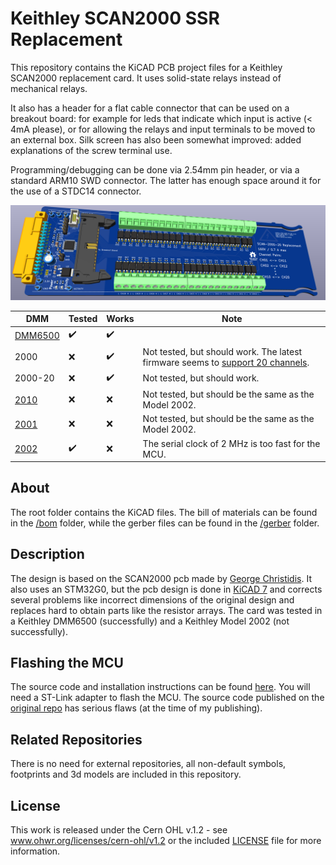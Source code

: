 Keithley SCAN2000 SSR Replacement
===================

This repository contains the KiCAD PCB project files for a Keithley SCAN2000 replacement card. It uses solid-state relays instead of mechanical relays.

It also has a header for a flat cable connector that can be used on a breakout board:
for example for leds that indicate which input is active (< 4mA please), or for allowing the relays and input terminals to be moved to an external box.
Silk screen has also been somewhat improved: added explanations of the screw terminal use.

Programming/debugging can be done via 2.54mm pin header, or via a standard ARM10 SWD connector. The latter has enough space around it for the use of a STDC14 connector.

![Keithley SCAN2000 board](images/pcb.png)

|DMM|Tested|Works|Note|
|--|--|--|--|
|[DMM6500](https://www.tek.com/en/products/keithley/digital-multimeter/dmm6500)|:heavy_check_mark:|:heavy_check_mark:||
|2000|:x:|:heavy_check_mark:|Not tested, but should work. The latest firmware seems to [support 20 channels](https://www.eevblog.com/forum/circuit-studio/example-project-20-channel-solid-state-scan-card-for-k2000-dmm/msg3101128/#msg3101128).|
|2000-20|:x:|:heavy_check_mark:|Not tested, but should work.|
|[2010](https://www.tek.com/en/products/keithley/digital-multimeter/2010-series)|:x:|:x:|Not tested, but should be the same as the Model 2002.|
|[2001](https://www.tek.com/en/products/keithley/digital-multimeter/2001-series)|:x:|:x:|Not tested, but should be the same as the Model 2002.|
|[2002](https://www.tek.com/en/products/keithley/digital-multimeter/2002-series)|:heavy_check_mark:|:x:|The serial clock of 2 MHz is too fast for the MCU.|

About
-----
The root folder contains the KiCAD files. The bill of materials can be found in the [/bom](bom/) folder, while the gerber files can be found in the [/gerber](gerber/) folder.

Description
-------------------
The design is based on the SCAN2000 pcb made by [George Christidis](https://github.com/macgeorge/SCAN2000STM32). It also uses an STM32G0, but the pcb design is done in [KiCAD 7](https://www.kicad.org/) and corrects several problems like incorrect dimensions of the original design and replaces hard to obtain parts like the resistor arrays. The card was tested in a Keithley DMM6500 (successfully) and a Keithley Model 2002 (not successfully).

Flashing the MCU
-------------------
The source code and installation instructions can be found [here](https://github.com/hb020/SCAN2000_Firmware). You will need a ST-Link adapter to flash the MCU.
The source code published on the [original repo](https://github.com/PatrickBaus/SCAN2000_Firmware) has serious flaws (at the time of my publishing).

Related Repositories
--------------------

There is no need for external repositories, all non-default symbols, footprints and 3d models are included in this repository.

License
-------
This work is released under the Cern OHL v.1.2 - see www.ohwr.org/licenses/cern-ohl/v1.2 or the included [LICENSE](LICENSE) file for more information.
